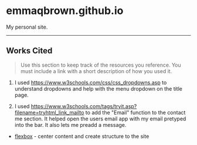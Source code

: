 # emmaqbrown.github.io

My personal site.

---

## Works Cited

> Use this section to  keep track of the resources you reference. You must include a link with a short description of how you used it. 


1. I used https://www.w3schools.com/css/css_dropdowns.asp to understand dropdowns and help with the menu dropdown on the title page.

2. I used https://www.w3schools.com/tags/tryit.asp?filename=tryhtml_link_mailto to add the "Email" function to the contact me section. It helped open the users email app with my email pretyped into the bar. It also lets me preadd a message.

- [flexbox](https://css-tricks.com/snippets/css/a-guide-to-flexbox/) - center content and create structure to the site
